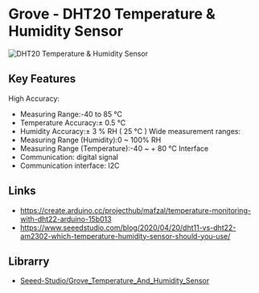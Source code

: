 # Grove - DHT20 Temperature & Humidity Sensor
![DHT20 Temperature & Humidity Sensor](https://files.seeedstudio.com/wiki/Grove-Temperature-Humidity-Sensor/pin-mode.jpg)

## Key Features

High Accuracy:
- Measuring Range:-40 to 85 ℃ 
- Temperature Accuracy:± 0.5 ℃
- Humidity Accuracy:± 3 % RH ( 25 ℃ )
Wide measurement ranges:
- Measuring Range (Humidity):0 ~ 100% RH
- Measuring Range (Temperature):-40 ~ + 80 ℃
Interface
- Communication: digital signal
- Communication interface: I2C

## Links
 - https://create.arduino.cc/projecthub/mafzal/temperature-monitoring-with-dht22-arduino-15b013
 - https://www.seeedstudio.com/blog/2020/04/20/dht11-vs-dht22-am2302-which-temperature-humidity-sensor-should-you-use/

## Librarry
 - [Seeed-Studio/Grove_Temperature_And_Humidity_Sensor](https://github.com/Seeed-Studio/Grove_Temperature_And_Humidity_Sensor)
